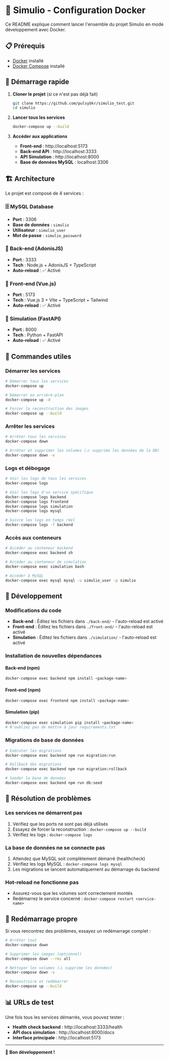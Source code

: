 # 🐳 Simulio - Configuration Docker

Ce README explique comment lancer l'ensemble du projet Simulio en mode développement avec Docker.

## 📋 Prérequis

- [Docker](https://www.docker.com/get-started) installé
- [Docker Compose](https://docs.docker.com/compose/) installé

## 🚀 Démarrage rapide

1. **Cloner le projet** (si ce n'est pas déjà fait)
   ```bash
   git clone https://github.com/pulsybkr/simulio_test.git
   cd simulio
   ```

2. **Lancer tous les services**
   ```bash
   docker-compose up --build
   ```

3. **Accéder aux applications**
   - **Front-end** : http://localhost:5173
   - **Back-end API** : http://localhost:3333
   - **API Simulation** : http://localhost:8000
   - **Base de données MySQL** : localhost:3306

## 🏗️ Architecture

Le projet est composé de 4 services :

### 🗄️ MySQL Database
- **Port** : 3306
- **Base de données** : `simulio`
- **Utilisateur** : `simulio_user`
- **Mot de passe** : `simulio_password`

### 🔧 Back-end (AdonisJS)
- **Port** : 3333
- **Tech** : Node.js + AdonisJS + TypeScript
- **Auto-reload** : ✅ Activé

### 🎨 Front-end (Vue.js)
- **Port** : 5173
- **Tech** : Vue.js 3 + Vite + TypeScript + Tailwind
- **Auto-reload** : ✅ Activé

### 🧮 Simulation (FastAPI)
- **Port** : 8000
- **Tech** : Python + FastAPI
- **Auto-reload** : ✅ Activé

## 📝 Commandes utiles

### Démarrer les services
```bash
# Démarrer tous les services
docker-compose up

# Démarrer en arrière-plan
docker-compose up -d

# Forcer la reconstruction des images
docker-compose up --build
```

### Arrêter les services
```bash
# Arrêter tous les services
docker-compose down

# Arrêter et supprimer les volumes (⚠️ supprime les données de la DB)
docker-compose down -v
```

### Logs et débogage
```bash
# Voir les logs de tous les services
docker-compose logs

# Voir les logs d'un service spécifique
docker-compose logs backend
docker-compose logs frontend
docker-compose logs simulation
docker-compose logs mysql

# Suivre les logs en temps réel
docker-compose logs -f backend
```

### Accès aux conteneurs
```bash
# Accéder au conteneur backend
docker-compose exec backend sh

# Accéder au conteneur de simulation
docker-compose exec simulation bash

# Accéder à MySQL
docker-compose exec mysql mysql -u simulio_user -p simulio
```

## 🔧 Développement

### Modifications du code
- **Back-end** : Éditez les fichiers dans `./back-end/` - l'auto-reload est activé
- **Front-end** : Éditez les fichiers dans `./front-end/` - l'auto-reload est activé  
- **Simulation** : Éditez les fichiers dans `./simulation/` - l'auto-reload est activé

### Installation de nouvelles dépendances

#### Back-end (npm)
```bash
docker-compose exec backend npm install <package-name>
```

#### Front-end (npm)
```bash
docker-compose exec frontend npm install <package-name>
```

#### Simulation (pip)
```bash
docker-compose exec simulation pip install <package-name>
# N'oubliez pas de mettre à jour requirements.txt
```

### Migrations de base de données
```bash
# Exécuter les migrations
docker-compose exec backend npm run migration:run

# Rollback des migrations
docker-compose exec backend npm run migration:rollback

# Seeder la base de données
docker-compose exec backend npm run db:seed
```

## 🐛 Résolution de problèmes

### Les services ne démarrent pas
1. Vérifiez que les ports ne sont pas déjà utilisés
2. Essayez de forcer la reconstruction : `docker-compose up --build`
3. Vérifiez les logs : `docker-compose logs`

### La base de données ne se connecte pas
1. Attendez que MySQL soit complètement démarré (healthcheck)
2. Vérifiez les logs MySQL : `docker-compose logs mysql`
3. Les migrations se lancent automatiquement au démarrage du backend

### Hot-reload ne fonctionne pas
- Assurez-vous que les volumes sont correctement montés
- Redémarrez le service concerné : `docker-compose restart <service-name>`

## 🔄 Redémarrage propre

Si vous rencontrez des problèmes, essayez un redémarrage complet :

```bash
# Arrêter tout
docker-compose down

# Supprimer les images (optionnel)
docker-compose down --rmi all

# Nettoyer les volumes (⚠️ supprime les données)
docker-compose down -v

# Reconstruire et redémarrer
docker-compose up --build
```

## 📊 URLs de test

Une fois tous les services démarrés, vous pouvez tester :

- **Health check backend** : http://localhost:3333/health
- **API docs simulation** : http://localhost:8000/docs
- **Interface principale** : http://localhost:5173

---

🎉 **Bon développement !**

